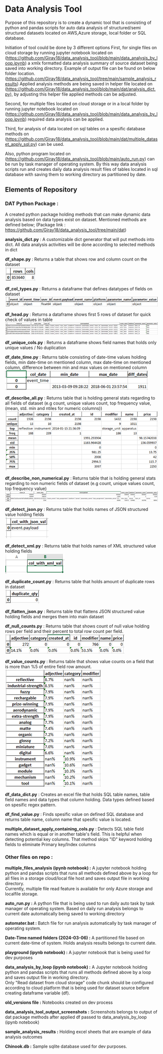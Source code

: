 # Data Analysis Tool
Purpose of this repository is to create a dynamic tool that is consisting of python and pandas scripts for auto data analysis of structured/semi structured datasets located on AWS,Azure storage, local folder or SQL database.

Initiation of tool could be done by 3 different options
First, for single files on cloud storage by running jupyter notebook located on (https://github.com/Giray18/data_analysis_tool/blob/main/data_analysis_by_loop.ipynb) a xmlx formatted data analysis summary of source dataset being saved into working directory. Example of output file can be found on below folder location.(https://github.com/Giray18/data_analysis_tool/tree/main/sample_analysis_results)
Applied analysis methods are being saved in helper file located on (https://github.com/Giray18/data_analysis_tool/blob/main/dat/analysis_dict.py), by adjusting this helper file applied methods can be adjusted.

Second, for multiple files located on cloud storage or in a local folder by running jupyter notebook located on (https://github.com/Giray18/data_analysis_tool/blob/main/data_analysis_by_loop.ipynb) required data analysis can be applied.

Third, for analysis of data located on sql tables on a spesific database methods on (https://github.com/Giray18/data_analysis_tool/blob/main/dat/multiple_dataset_apply_sql.py) can be used.

Also, python program located on (https://github.com/Giray18/data_analysis_tool/blob/main/auto_run.py) can be run by task manager of operating system. By this way data analysis scripts run and creates daily data analysis result files of tables located in sql database with saving them to working directory as partitioned by date.

## Elements of Repository
### DAT Python Package : 
A created python package holding methods that can make dynamic data analysis based on data types exist on dataset. Mentioned methods are defined below; (Package link : https://github.com/Giray18/data_analysis_tool/tree/main/dat)
  
  **analysis_dict.py** : A customizable dict generator that will put methods into dict. All data analysis activities will be done according to selected methods in dict

  **df_shape.py** : Returns a table that shows row and column count on the dataset<br>
  ![picture alt](data_analysis_tool_output_screenshots/df_shape.PNG)  
  
  **df_col_types.py** : Returns a dataframe that defines datatypes of fields on dataset
  ![picture alt](data_analysis_tool_output_screenshots/df_col_types.PNG)
  
  **df_head.py** : Returns a dataframe shows first 5 rows of dataset for quick check of values in table  
  ![picture alt](data_analysis_tool_output_screenshots/df_head.PNG)

  **df_unique_cols.py** : Returns a dataframe shows field names that holds only unique values / No duplication
  
  **df_date_time.py** : Returns table consisting of date-time values holding fields, min date-time on mentioned column, max date-time on mentioned column, difference between min and max values on mentioned column
  ![picture alt](data_analysis_tool_output_screenshots/df_date_cols.PNG)
  
  **df_describe_all.py** : Returns table that is holding general stats regarding to all fields of dataset (e.g count, unique values count, top frequency value, (mean, std. min and ntiles for numeric columns))
  ![picture alt](data_analysis_tool_output_screenshots/df_describe_all.PNG)
  
  **df_describe_non_numerical.py** : Returns table that is holding general stats regarding to non numeric fields of dataset (e.g count, unique values count, top frequency value)
  ![picture alt](data_analysis_tool_output_screenshots/df_describe_non_num.PNG)

  **df_detect_json.py** : Returns table that holds names of JSON structured value holding fields<br>
  ![picture alt](data_analysis_tool_output_screenshots/df_json_cols.PNG)

  **df_detect_xml.py** : Returns table that holds names of XML structured value holding fields<br>
  ![picture alt](data_analysis_tool_output_screenshots/df_xml_cols.PNG)

  **df_duplicate_count.py** : Returns table that holds amount of duplicate rows in dataset<br>
  ![picture alt](data_analysis_tool_output_screenshots/df_duplicate_count.PNG)

  **df_flatten_json.py** : Returns table that flattens JSON structured value holding fields and merges them into main dataset

  **df_null_counts.py** : Returns table that shows count of null value holding rows per field and their percent to total row count per field.
  ![picture alt](data_analysis_tool_output_screenshots/df_null_count.PNG)

  **df_value_counts.py** : Returns table that shows value counts on a field that is more than %5 of entire field row amount.
  ![picture alt](data_analysis_tool_output_screenshots/df_value_counts.PNG)

  **df_data_dict.py** : Creates an excel file that holds SQL table names, table field names and data types that column holding. Data types defined based on spesific regex pattern.

  **df_find_value.py** : Finds spesific value on defined SQL database and returns table name, column name that spesific value is located.

  **multiple_dataset_apply_containing_cols.py** : Detects SQL table field names which is equal or in another table's field. This is helpful when detecting potential key columns. That method skips "ID" keyword holding fields to eliminate Primary key/Index columns

### Other files on repo : 

  **multiple_files_analysis (ipynb notebook) :**
  A jupyter notebook holding python and pandas scripts that runs all methods defined above by a loop for all files in a storage cloud/local file host and saves output file in working directory.<br>
  Currently, multiple file read feature is available for only Azure storage and localfile storage.

  **auto_run.py :**
  A python file that is being used to run daily auto task by task manager of operating system. Based on daily run analysis belongs to current date automatically being saved to working directory

  **automater.bat :**
  Batch file for run analysis automatically by task manager of operating system.

  **Date-Time named folders (2024-03-06) :**
  A partitioned file based on current date-time of system. Holds analysis results belongs to current date. 

  **playground (ipynb notebook) :**
  A jupyter notebook that is being used for dev purposes

  **data_analysis_by_loop (ipynb notebook) :**
  A Jupyter notebook holding python and pandas scripts that runs all methods defined above by a loop and saves output file in working directory.<br> 
  Only "Read dataset from cloud storage" code chunk should be configured according to cloud platform that is being used for dataset source before creating dataframe variable (df).
  
  **old_versions file :** 
  Notebooks created on dev process

  **data_analysis_tool_output_screenshots :**
  Screenshots belongs to output of dat package methods after applied df passed to data_analysis_by_loop (ipynb notebook)

  **sample_analysis_results :**
  Holding excel sheets that are example of data analysis outcomes

  **Chinook.db :** 
  Sample sqlite database used for dev purposes.





  



  

  

